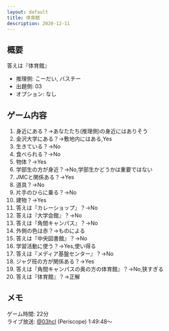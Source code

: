 ```yaml
---
layout: default
title: 体育館
description: 2020-12-11
---
```


## 概要

答えは『体育館』

- 推理側: こーだい, バスチー
- 出題側: 03
- オプション: なし

## ゲーム内容

1. 身近にある？→あなたたち(推理側)の身近にはありそう
2. 金沢大学にある？→敷地内にはある,Yes
3. 生きている？→No
4. 食べられる？→No
5. 物体？→Yes
6. 学部生の方が身近？→No,学部生かどうかは重要ではない
7. JMCと関係ある？→Yes
8. 道具？→No
9. 片手のひらに乗る？→No
10. 建物？→Yes
11. 答えは『カレーショップ』？→No
12. 答えは『大学会館』？→No
13. 答えは『角間キャンパス』？→No
14. 外側の色は赤？→ものによる
15. 答えは『中央図書館』？→No
16. 学習活動に使う？→Yes,使い得る
17. 答えは『メディア基盤センター』？→No
18. ジャグ班の方が関係ある？→Yes
19. 答えは『角間キャンパスの奥の方の体育館』？→No,狭すぎる
20. 答えは『体育館』？→正解

## メモ

ゲーム時間: 22分  
ライブ放送: [@03hcl](https://www.periscope.tv/03hcl/1dRKZNprabwKB?t=1h49m48s) (Periscope) 1:49:48～
